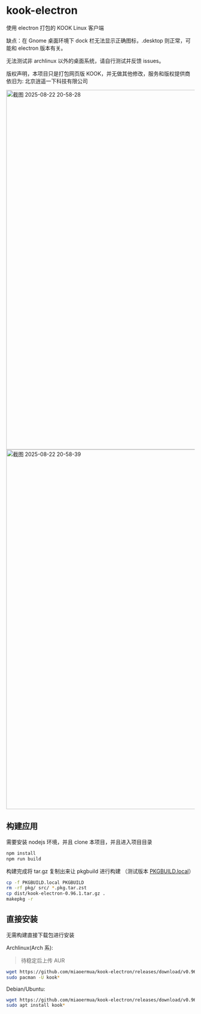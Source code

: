 # kook-electron
使用 electron 打包的 KOOK Linux 客户端

缺点：在 Gnome 桌面环境下 dock 栏无法显示正确图标，.desktop 则正常，可能和 electron 版本有关。

无法测试非 archlinux 以外的桌面系统，请自行测试并反馈 issues。

版权声明，本项目只是打包网页版 KOOK，并无做其他修改，服务和版权提供商依旧为: 北京逍遥一下科技有限公司

<img width="1322" height="959" alt="截图 2025-08-22 20-58-28" src="https://github.com/user-attachments/assets/d2d88b24-016d-49f7-85ab-b3cf676122b6" />
<img width="1322" height="959" alt="截图 2025-08-22 20-58-39" src="https://github.com/user-attachments/assets/ba5654e0-a10f-4364-814f-b3a019ce2296" />


## 构建应用

需要安装 nodejs 环境，并且 clone 本项目，并且进入项目目录

```bash
npm install
npm run build
```

构建完成将 tar.gz 复制出来让 pkgbuild 进行构建 （测试版本 [PKGBUILD.local](https://github.com/miaoermua/kook-electron/blob/main/PKGBUILD.local)）

```bash
cp -f PKGBUILD.local PKGBUILD
rm -rf pkg/ src/ *.pkg.tar.zst
cp dist/kook-electron-0.96.1.tar.gz .
makepkg -r
```

## 直接安装

无需构建直接下载包进行安装

Archlinux(Arch 系):

> 待稳定后上传 AUR

```bash
wget https://github.com/miaoermua/kook-electron/releases/download/v0.96.1-1/kook-electron-1.2.9-1-x86_64.pkg.tar.zst
sudo pacman -U kook*
```

Debian/Ubuntu:

```bash
wget https://github.com/miaoermua/kook-electron/releases/download/v0.96.1/kook-electron_0.96.1_amd64.deb
sudo apt install kook*
```

